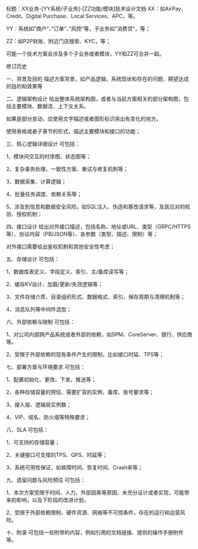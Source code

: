 标题：XX业务-[YY系统/子业务]-[ZZ功能/模块]技术设计文档
XX：如AirPay、Credit、Digital Purchase、Local Services、APC，等。

YY：系统如”商户“、”订单“、”风控“等，子业务如”消费贷“，等；

ZZ：如P2P转账、附近门店搜索、KYC，等；

可能一个技术方案会涉及多个子业务或者模块，YY和ZZ可合并一起。



修订历史











一、背景及目的
描述方案背景，如产品逻辑、系统现状和存在的问题、期望达成的目的和效果等



二、逻辑架构设计
给出整体系统架构图，或者与当前方案相关的部分架构图，包括主要模块、数据流、上下文关系。

如果是部分变动，应使用文字描述或者图形标识突出有变化的地方。

使用表格或者子章节的形式，描述主要模块和接口的功能；



三、核心逻辑详细设计
可包括：

1、模块间交互的时序图、状态图等；

2、复杂事务处理，一致性方案、重试与修复机制等；

3、数据采集、计算逻辑；

4、批量任务调度、依赖关系等；

5、涉及到信息和数据安全风险，如SQL注入、伪造和篡改请求等，及其应对的校验、授权机制；



四、接口设计
给出对外接口描述，包括名称、地址或URL、类型（GRPC/HTTPS等）、协议内容（PB/JSON等）、各参数（类型、描述、限制）等；

对外接口需要给出鉴权机制和其他安全性考虑；



五、存储设计
可包括：

1、数据库表定义、字段定义、索引、主/备库读写等；

2、缓存KV设计、加载/更新/失效逻辑等；

3、文件存储介质、目录组织形式、数据格式、索引、保存周期与清理机制等；

4、消息队列等中间件选型；



六、外部依赖与限制
可包括：

1、对公司内部跨产品系统或者外部的依赖，如SPM、CoreServer、银行、供应商等。

2、受限于外部依赖的现有条件产生的限制，比如接口时延、TPS等；



七、部署方案与环境要求
可包括：

1、配置初始化、更改、下发、推送等；

2、各种存储容量的预估、需要扩容的实例、备库、账号要求等；

3、接入层、逻辑层实例数；

4、VIP、域名、防火墙等特殊要求；



八、SLA
可包括：

1、可支持的存储容量；

2、关键接口可支撑的TPS、QPS、时延等；

3、系统可用性保证，如故障时间、恢复时间、Crash率等；



九、遗留问题与风险预估
可包括：

1、本次方案受限于时间、人力、外部因素等原因，未充分设计或者实现，可能带来的影响，以及下阶段的改进计划。

2、受限于外部依赖限制、硬件资源、网络等不可控条件，存在的运行和运营风险。



十、附录
可包括一些附带的内容，例如引用的文档链接、提供的操作手册附件等。